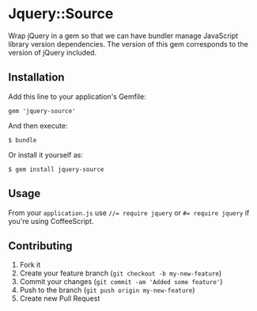 # Jquery::Source

Wrap jQuery in a gem so that we can have bundler manage JavaScript library version dependencies. The version of this gem corresponds to the version of jQuery included.

## Installation

Add this line to your application's Gemfile:

    gem 'jquery-source'

And then execute:

    $ bundle

Or install it yourself as:

    $ gem install jquery-source

## Usage

From your `application.js` use `//= require jquery` or `#= require jquery` if you're using CoffeeScript.

## Contributing

1. Fork it
2. Create your feature branch (`git checkout -b my-new-feature`)
3. Commit your changes (`git commit -am 'Added some feature'`)
4. Push to the branch (`git push origin my-new-feature`)
5. Create new Pull Request
